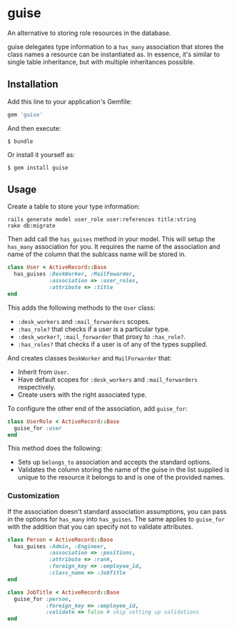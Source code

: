 # guise

An alternative to storing role resources in the database.

guise delegates type information to a `has_many` association that stores the
class names a resource can be instantiated as. In essence, it's similar to
single table inheritance, but with multiple inheritances possible.


## Installation

Add this line to your application's Gemfile:

```ruby
gem 'guise'
```

And then execute:

```
$ bundle
```

Or install it yourself as:

```
$ gem install guise
```


## Usage

Create a table to store your type information:

```
rails generate model user_role user:references title:string
rake db:migrate
```

Then add call the `has_guises` method in your model. This will setup the
`has_many` association for you. It requires the name of the association and
name of the column that the sublcass name will be stored in.

```ruby
class User < ActiveRecord::Base
  has_guises :DeskWorker, :MailFowarder,
             :association => :user_roles,
             :attribute => :title
end
```

This adds the following methods to the `User` class:
* `:desk_workers` and `:mail_forwarders` scopes.
* `:has_role?` that checks if a user is a particular type.
* `:desk_worker?`, `:mail_forwarder` that proxy to `:has_role?`.
* `:has_roles?` that checks if a user is of any of the types supplied.

And creates classes `DeskWorker` and `MailForwarder` that:
* Inherit from `User`.
* Have default scopes for `:desk_workers` and `:mail_forwarders` respectively.
* Create users with the right associated type.


To configure the other end of the association, add `guise_for`:

```ruby
class UserRole < ActiveRecord::Base
  guise_for :user
end
```

This method does the following:
* Sets up `belongs_to` association and accepts the standard options.
* Validates the column storing the name of the guise in the list supplied is
  unique to the resource it belongs to and is one of the provided names.


### Customization

If the association doesn't standard association assumptions, you can pass in
the options for `has_many` into `has_guises`. The same applies to `guise_for`
with the addition that you can specify not to validate attributes.

```ruby
class Person < ActiveRecord::Base
  has_guises :Admin, :Engineer,
             :association => :positions,
             :attribute => :rank,
             :foreign_key => :employee_id,
             :class_name => :JobTitle
end

class JobTitle < ActiveRecord::Base
  guise_for :person,
            :foreign_key => :employee_id,
            :validate => false # skip setting up validations
end
```

